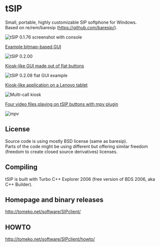 # tSIP
Small, portable, highly customizable SIP softphone for Windows.  
Based on re/rem/baresip (https://github.com/baresip/).

![tSIP 0.1.76 screenshot with console](http://tomeko.net/software/SIPclient/tSIP_0_1_76.png)

[Example bitmap-based GUI](https://tomeko.net/software/SIPclient/howto/tSIP_0_2_custom.php)

![tSIP 0.2.00](http://tomeko.net/software/SIPclient/tSIP_0_2_00.png)

[Kiosk-like GUI made out of flat buttons](https://tomeko.net/software/SIPclient/howto/flat_GUI/)

![tSIP 0.2.08 flat GUI example](http://tomeko.net/software/SIPclient/howto/flat_GUI/tSIP_flat.png)

[Kiosk-like application on a Lenovo tablet](https://tomeko.net/software/SIPclient/howto/multi_call_panel/)

![Multi-call kiosk](https://tomeko.net/software/SIPclient/howto/multi_call_panel/tSIP_Lenovo_Miix_2_panel.jpg)

[Four video files playing on tSIP buttons with mpv plugin](https://tomeko.net/software/SIPclient/mpv/)

![mpv](http://tomeko.net/software/SIPclient/mpv/mpv_multi.png)

## License

Source code is using mostly BSD license (same as baresip).  
Parts of the code might be using different but offering similar freedom (freedom to create closed source derivatives) licenses.

## Compiling

tSIP is built with Turbo C++ Explorer 2006 (free version of BDS 2006, aka C++ Builder).

## Homepage and binary releases
http://tomeko.net/software/SIPclient/

## HOWTO
http://tomeko.net/software/SIPclient/howto/
